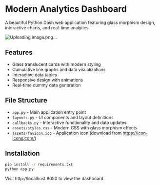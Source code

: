 # Modern Analytics Dashboard

A beautiful Python Dash web application featuring glass morphism design, interactive charts, and real-time analytics.

![Uploading image.png…]()


## Features
- Glass translucent cards with modern styling
- Cumulative line graphs and data visualizations
- Interactive data tables
- Responsive design with animations
- Real-time dummy data generation

## File Structure
- `app.py` - Main application entry point
- `layouts.py` - UI components and layout definitions
- `callbacks.py` - Interactive functionality and data updates
- `assets/styles.css` - Modern CSS with glass morphism effects
- `assets/favicon.ico` - Application icon (download from https://icon-icons.com/)

## Installation
```bash
pip install -r requirements.txt
python app.py
```

Visit http://localhost:8050 to view the dashboard.

